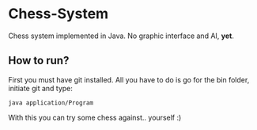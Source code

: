 # Chess-System
Chess system implemented in Java. No graphic interface and AI, **yet**.

## How to run?

First you must have git installed. All you have to do is go for the bin folder, initiate git and type:
```
java application/Program
```
With this you can try some chess against.. yourself :)
  
